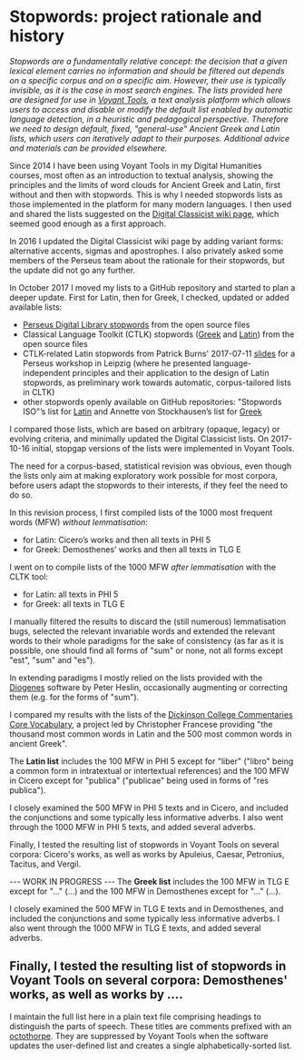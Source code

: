 # Stopwords: project rationale and history

*Stopwords are a fundamentally relative concept: the decision that a given lexical element carries no information and should be filtered out depends on a specific corpus and on a specific aim. However, their use is typically invisible, as it is the case in most search engines. The lists provided here are designed for use in [Voyant Tools](http://voyant-tools.org/), a text analysis platform which allows users to access and disable or modify the default list enabled by automatic language detection, in a heuristic and pedagogical perspective. Therefore we need to design default, fixed, "general-use" Ancient Greek and Latin lists, which users can iteratively adapt to their purposes. Additional advice and materials can be provided elsewhere.*

Since 2014 I have been using Voyant Tools in my Digital Humanities courses, most often as an introduction to textual analysis, showing the principles and the limits of word clouds for Ancient Greek and Latin, first without and then with stopwords. This is why I needed stopwords lists as those implemented in the platform for many modern languages. I then used and shared the lists suggested on the [Digital Classicist wiki page](http://wiki.digitalclassicist.org/Stopwords_for_Greek_and_greek), which seemed good enough as a first approach.

In 2016 I updated the Digital Classicist wiki page by adding variant forms: alternative accents, sigmas and apostrophes. I also privately asked some members of the Perseus team about the rationale for their stopwords, but the update did not go any further.

In October 2017 I moved my lists to a GitHub repository and started to plan a deeper update. First for Latin, then for Greek, I checked, updated or added available lists:

* [Perseus Digital Library stopwords](http://www.perseus.tufts.edu/hopper/stopwords) from the open source files
* Classical Language Toolkit (CTLK) stopwords ([Greek](https://github.com/cltk/cltk/blob/master/cltk/stop/greek/stops.py) and [Latin](https://github.com/cltk/cltk/blob/master/cltk/stop/latin/stops.py)) from the open source files
* CTLK-related Latin stopwords from Patrick Burns' 2017-07-11 [slides](https://github.com/diyclassics/stopwords) for a Perseus workshop in Leipzig (where he presented language-independent principles and their application to the design of Latin stopwords, as preliminary work towards automatic, corpus-tailored lists in CLTK)
* other stopwords openly available on GitHub repositories: "Stopwords ISO"’s list for [Latin](https://github.com/stopwords-iso/stopwords-la) and Annette von Stockhausen’s list for [Greek](https://github.com/pharos-alexandria/grk-stoplist/blob/master/stoplist-greek.txt)

I compared those lists, which are based on arbitrary (opaque, legacy) or evolving criteria, and minimally updated the Digital Classicist lists. On 2017-10-16 initial, stopgap versions of the lists were implemented in Voyant Tools.

The need for a corpus-based, statistical revision was obvious, even though the lists only aim at making exploratory work possible for most corpora, before users adapt the stopwords to their interests, if they feel the need to do so.

In this revision process, I first compiled lists of the 1000 most frequent words (MFW) *without lemmatisation*:

* for Latin: Cicero’s works and then all texts in PHI 5
* for Greek: Demosthenes’ works and then all texts in TLG E

I went on to compile lists of the 1000 MFW *after lemmatisation* with the CLTK tool:

* for Latin: all texts in PHI 5
* for Greek: all texts in TLG E

I manually filtered the results to discard the (still numerous) lemmatisation bugs, selected the relevant invariable words and extended the relevant words to their whole paradigms for the sake of consistency (as far as it is possible, one should find all forms of "sum" or none, not all forms except "est", "sum" and "es").

In extending paradigms I mostly relied on the lists provided with the [Diogenes](http://community.dur.ac.uk/p.j.heslin/Software/Diogenes/) software by Peter Heslin, occasionally augmenting or correcting them (e.g. for the forms of "sum").

I compared my results with the lists of the [Dickinson College Commentaries Core Vocabulary](http://dcc.dickinson.edu/vocab/core-vocabulary), a project led by Christopher Francese providing "the thousand most common words in Latin and the 500 most common words in ancient Greek".

The **Latin list** includes the 100 MFW in PHI 5 except for "liber" ("libro" being a common form in intratextual or intertextual references) and the 100 MFW in Cicero except for "publica" ("publicae" being used in forms of "res publica").

I closely examined the 500 MFW in PHI 5 texts and in Cicero, and included the conjunctions and some typically less informative adverbs. I also went through the 1000 MFW in PHI 5 texts, and added several adverbs.

Finally, I tested the resulting list of stopwords in Voyant Tools on several corpora: Cicero's works, as well as works by Apuleius, Caesar, Petronius, Tacitus, and Vergil.

--- WORK IN PROGRESS ---
The **Greek list** includes the 100 MFW in TLG E except for "…" (…) and the 100 MFW in Demosthenes except for "…" (…).

I closely examined the 500 MFW in TLG E texts and in Demosthenes, and included the conjunctions and some typically less informative adverbs. I also went through the 1000 MFW in TLG E texts, and added several adverbs.

Finally, I tested the resulting list of stopwords in Voyant Tools on several corpora: Demosthenes' works, as well as works by ….
------------------------

I maintain the full list here in a plain text file comprising headings to distinguish the parts of speech. These titles are comments prefixed with an [octothorpe](https://en.wiktionary.org/wiki/octothorpe). They are suppressed by Voyant Tools when the software updates the user-defined list and creates a single alphabetically-sorted list.
